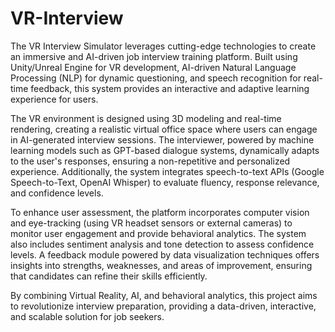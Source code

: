 # VR-Interview
The VR Interview Simulator leverages cutting-edge technologies to create an immersive and AI-driven job interview training platform. Built using Unity/Unreal Engine for VR development, AI-driven Natural Language Processing (NLP) for dynamic questioning, and speech recognition for real-time feedback, this system provides an interactive and adaptive learning experience for users.

The VR environment is designed using 3D modeling and real-time rendering, creating a realistic virtual office space where users can engage in AI-generated interview sessions. The interviewer, powered by machine learning models such as GPT-based dialogue systems, dynamically adapts to the user's responses, ensuring a non-repetitive and personalized experience. Additionally, the system integrates speech-to-text APIs (Google Speech-to-Text, OpenAI Whisper) to evaluate fluency, response relevance, and confidence levels.

To enhance user assessment, the platform incorporates computer vision and eye-tracking (using VR headset sensors or external cameras) to monitor user engagement and provide behavioral analytics. The system also includes sentiment analysis and tone detection to assess confidence levels. A feedback module powered by data visualization techniques offers insights into strengths, weaknesses, and areas of improvement, ensuring that candidates can refine their skills efficiently.

By combining Virtual Reality, AI, and behavioral analytics, this project aims to revolutionize interview preparation, providing a data-driven, interactive, and scalable solution for job seekers.
